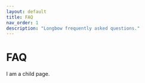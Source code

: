 ```yaml
---
layout: default
title: FAQ
nav_order: 1
description: "Longbow frequently asked questions."
---
```


# FAQ

I am a child page.
